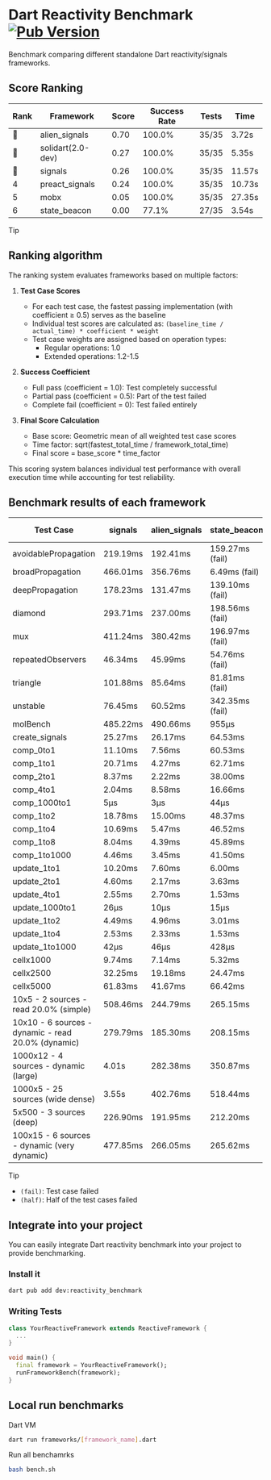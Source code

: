 # Dart Reactivity Benchmark [![Pub Version](https://img.shields.io/pub/v/reactivity_benchmark)](https://pub.dev/packages/reactivity_benchmark)

Benchmark comparing different standalone Dart reactivity/signals frameworks.

## Score Ranking

<!-- ranking start -->
| Rank | Framework | Score | Success Rate | Tests | Time |
|------|-----------|-------|--------------|-------|------|
| 🥇 | alien_signals | 0.70 | 100.0% | 35/35 | 3.72s |
| 🥈 | solidart(2.0-dev) | 0.27 | 100.0% | 35/35 | 5.35s |
| 🥉 | signals | 0.26 | 100.0% | 35/35 | 11.57s |
| 4 | preact_signals | 0.24 | 100.0% | 35/35 | 10.73s |
| 5 | mobx | 0.05 | 100.0% | 35/35 | 27.35s |
| 6 | state_beacon | 0.00 | 77.1% | 27/35 | 3.54s |

<!-- ranking end -->

> [!TIP]
> ## Ranking algorithm
>
> The ranking system evaluates frameworks based on multiple factors:
>
> 1. **Test Case Scores**
>    - For each test case, the fastest passing implementation (with coefficient ≥ 0.5) serves as the baseline
>    - Individual test scores are calculated as: `(baseline_time / actual_time) * coefficient * weight`
>    - Test case weights are assigned based on operation types:
>      - Regular operations: 1.0
>      - Extended operations: 1.2-1.5
>
> 2. **Success Coefficient**
>    - Full pass (coefficient = 1.0): Test completely successful
>    - Partial pass (coefficient = 0.5): Part of the test failed
>    - Complete fail (coefficient = 0): Test failed entirely
>
> 3. **Final Score Calculation**
>    - Base score: Geometric mean of all weighted test case scores
>    - Time factor: sqrt(fastest_total_time / framework_total_time)
>    - Final score = base_score * time_factor
>
> This scoring system balances individual test performance with overall execution time while accounting for test reliability.

## Benchmark results of each framework

<!-- test-case start -->
| Test Case | signals | alien_signals | state_beacon | solidart(2.0-dev) | preact_signals | mobx |
|---|---|---|---|---|---|---|
| avoidablePropagation | 219.19ms | 192.41ms | 159.27ms (fail) | 259.36ms | 208.97ms | 2.35s |
| broadPropagation | 466.01ms | 356.76ms | 6.49ms (fail) | 497.09ms | 528.27ms | 4.38s |
| deepPropagation | 178.23ms | 131.47ms | 139.10ms (fail) | 163.38ms | 182.16ms | 1.54s |
| diamond | 293.71ms | 237.00ms | 198.56ms (fail) | 349.99ms | 294.90ms | 2.45s |
| mux | 411.24ms | 380.42ms | 196.97ms (fail) | 429.47ms | 396.57ms | 1.85s |
| repeatedObservers | 46.34ms | 45.99ms | 54.76ms (fail) | 80.92ms | 60.50ms | 230.13ms |
| triangle | 101.88ms | 85.64ms | 81.81ms (fail) | 113.46ms | 104.32ms | 769.55ms |
| unstable | 76.45ms | 60.52ms | 342.35ms (fail) | 95.61ms | 94.75ms | 344.63ms |
| molBench | 485.22ms | 490.66ms | 955μs | 500.12ms | 490.18ms | 582.87ms |
| create_signals | 25.27ms | 26.17ms | 64.53ms | 54.30ms | 4.73ms | 51.20ms |
| comp_0to1 | 11.10ms | 7.56ms | 60.53ms | 25.08ms | 17.95ms | 15.85ms |
| comp_1to1 | 20.71ms | 4.27ms | 62.71ms | 25.58ms | 15.16ms | 44.92ms |
| comp_2to1 | 8.37ms | 2.22ms | 38.00ms | 32.83ms | 16.63ms | 22.44ms |
| comp_4to1 | 2.04ms | 8.58ms | 16.66ms | 4.26ms | 15.01ms | 27.93ms |
| comp_1000to1 | 5μs | 3μs | 44μs | 15μs | 5μs | 26μs |
| comp_1to2 | 18.78ms | 15.00ms | 48.37ms | 27.18ms | 18.44ms | 37.29ms |
| comp_1to4 | 10.69ms | 5.47ms | 46.52ms | 25.70ms | 34.50ms | 21.40ms |
| comp_1to8 | 8.04ms | 4.39ms | 45.89ms | 24.44ms | 8.42ms | 24.02ms |
| comp_1to1000 | 4.46ms | 3.45ms | 41.50ms | 14.44ms | 6.25ms | 15.41ms |
| update_1to1 | 10.20ms | 7.60ms | 6.00ms | 16.49ms | 9.20ms | 22.82ms |
| update_2to1 | 4.60ms | 2.17ms | 3.63ms | 8.01ms | 4.88ms | 11.62ms |
| update_4to1 | 2.55ms | 2.70ms | 1.53ms | 4.09ms | 2.34ms | 5.58ms |
| update_1000to1 | 26μs | 10μs | 15μs | 39μs | 22μs | 66μs |
| update_1to2 | 4.49ms | 4.96ms | 3.01ms | 8.40ms | 4.54ms | 11.06ms |
| update_1to4 | 2.53ms | 2.33ms | 1.53ms | 4.09ms | 2.35ms | 5.63ms |
| update_1to1000 | 42μs | 46μs | 428μs | 149μs | 161μs | 167μs |
| cellx1000 | 9.74ms | 7.14ms | 5.32ms | 20.35ms | 9.48ms | 71.84ms |
| cellx2500 | 32.25ms | 19.18ms | 24.47ms | 61.34ms | 25.65ms | 253.60ms |
| cellx5000 | 61.83ms | 41.67ms | 66.42ms | 168.40ms | 68.90ms | 546.49ms |
| 10x5 - 2 sources - read 20.0% (simple) | 508.46ms | 244.79ms | 265.15ms | 357.69ms | 512.14ms | 2.01s |
| 10x10 - 6 sources - dynamic - read 20.0% (dynamic) | 279.79ms | 185.30ms | 208.15ms | 249.88ms | 291.57ms | 1.53s |
| 1000x12 - 4 sources - dynamic (large) | 4.01s | 282.38ms | 350.87ms | 471.07ms | 3.79s | 1.85s |
| 1000x5 - 25 sources (wide dense) | 3.55s | 402.76ms | 518.44ms | 615.16ms | 2.80s | 3.46s |
| 5x500 - 3 sources (deep) | 226.90ms | 191.95ms | 212.20ms | 253.96ms | 245.66ms | 1.12s |
| 100x15 - 6 sources - dynamic (very dynamic) | 477.85ms | 266.05ms | 265.62ms | 387.30ms | 465.84ms | 1.70s |

<!-- test-case end -->

> [!TIP]
> - `(fail)`: Test case failed
> - `(half)`: Half of the test cases failed

## Integrate into your project

You can easily integrate Dart reactivity benchmark into your project to provide benchmarking.

### Install it

```bash
dart pub add dev:reactivity_benchmark
```

### Writing Tests

```dart
class YourReactiveFramework extends ReactiveFramework {
  ...
}

void main() {
  final framework = YourReactiveFramework();
  runFrameworkBench(framework);
}
```

## Local run benchmarks

Dart VM
```bash
dart run frameworks/[framework_name].dart
```

Run all benchamrks
```bash
bash bench.sh
```
